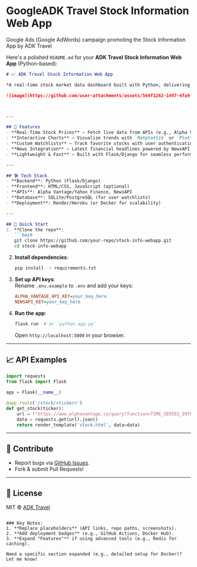 # GoogleADK Travel Stock Information Web App
Google Ads (Google AdWords) campaign promoting the Stock Information App by ADK Travel

Here's a polished `README.md` for your **ADK Travel Stock Information Web App** (Python-based):

```markdown
# 📈 ADK Travel Stock Information Web App  

*A real-time stock market data dashboard built with Python, delivering financial insights at your fingertips.*  

![image](https://github.com/user-attachments/assets/564f1262-1497-4fa9-aa8a-76e603afc1fc)



---

## 🌟 Features  
- **Real-Time Stock Prices** – Fetch live data from APIs (e.g., Alpha Vantage, Yahoo Finance).  
- **Interactive Charts** – Visualize trends with `Matplotlib` or `Plotly`.  
- **Custom Watchlists** – Track favorite stocks with user authentication.  
- **News Integration** – Latest financial headlines powered by NewsAPI.  
- **Lightweight & Fast** – Built with Flask/Django for seamless performance.  

---

## 🛠️ Tech Stack  
- **Backend**: Python (Flask/Django)  
- **Frontend**: HTML/CSS, JavaScript (optional)  
- **APIs**: Alpha Vantage/Yahoo Finance, NewsAPI  
- **Database**: SQLite/PostgreSQL (for user watchlists)  
- **Deployment**: Render/Heroku (or Docker for scalability)  

---

## 🚀 Quick Start  
1. **Clone the repo**:  
   ```bash
   git clone https://github.com/your-repo/stock-info-webapp.git
   cd stock-info-webapp
   ```

2. **Install dependencies**:  
   ```bash
   pip install -r requirements.txt
   ```

3. **Set up API keys**:  
   Rename `.env.example` to `.env` and add your keys:  
   ```ini
   ALPHA_VANTAGE_API_KEY=your_key_here
   NEWSAPI_KEY=your_key_here
   ```

4. **Run the app**:  
   ```bash
   flask run  # or `python app.py`
   ```
   Open `http://localhost:5000` in your browser.  

---

## 📈 API Examples  
```python
import requests
from flask import Flask

app = Flask(__name__)

@app.route('/stock/<ticker>')
def get_stock(ticker):
    url = f"https://www.alphavantage.co/query?function=TIME_SERIES_INTRADAY&symbol={ticker}&interval=5min&apikey={API_KEY}"
    data = requests.get(url).json()
    return render_template('stock.html', data=data)
```

---

## 🤝 Contribute  
- Report bugs via [GitHub Issues](https://github.com/your-repo/stock-info-webapp/issues).  
- Fork & submit Pull Requests!  

---

## 📜 License  
MIT © [ADK Travel](https://adktravel.com)  
```

### Key Notes:  
1. **Replace placeholders** (API links, repo paths, screenshots).  
2. **Add deployment badges** (e.g., GitHub Actions, Docker Hub).  
3. **Expand "Features"** if using advanced tools (e.g., Redis for caching).  

Need a specific section expanded (e.g., detailed setup for Docker)? Let me know!
